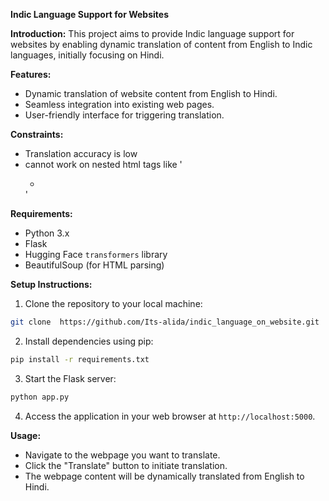 **Indic Language Support for Websites**

**Introduction:**
This project aims to provide Indic language support for websites by enabling dynamic translation of content from English to Indic languages, initially focusing on Hindi.

**Features:**
- Dynamic translation of website content from English to Hindi.
- Seamless integration into existing web pages.
- User-friendly interface for triggering translation.

**Constraints:**
- Translation accuracy is low
- cannot work on nested html tags like '<nav><ul><li></li></ul></nav>'

**Requirements:**
- Python 3.x
- Flask
- Hugging Face `transformers` library
- BeautifulSoup (for HTML parsing)

**Setup Instructions:**
1. Clone the repository to your local machine:

```bash
git clone  https://github.com/Its-alida/indic_language_on_website.git
```

2. Install dependencies using pip:

```bash
pip install -r requirements.txt
```

3. Start the Flask server:

```bash
python app.py
```

4. Access the application in your web browser at `http://localhost:5000`.

**Usage:**
- Navigate to the webpage you want to translate.
- Click the "Translate" button to initiate translation.
- The webpage content will be dynamically translated from English to Hindi.
